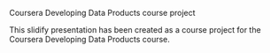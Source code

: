 Coursera Developing Data Products course project

This slidify presentation has been created as a course project for the Coursera Developing Data Products course.
